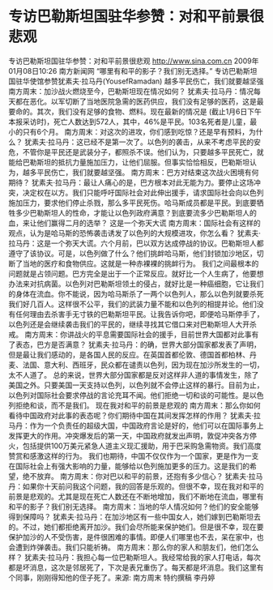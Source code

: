 # 专访巴勒斯坦国驻华参赞：对和平前景很悲观

专访巴勒斯坦国驻华参赞：对和平前景很悲观
http://www.sina.com.cn  2009年01月08日10:26   南方新闻网
“哪里有和平的影子？我们别无选择。”
专访巴勒斯坦国驻华使馆参赞犹素夫·拉马丹(YousefRamadan)
越多平民伤亡，我们就要越坚强
南方周末：加沙战火燃烧至今，巴勒斯坦现在情况如何？
犹素夫·拉马丹：情况每天都在恶化。以军切断了当地医院急需的医药供应，我们没有足够的医药，这是最要命的。其次，我们没有足够的食物、燃料。现在最新的情况是 (截止1月6日下午本报采访时)，死亡人数达到572人，其中，46%是平民。103名死者是儿童，最小的只有6个月。
南方周末：对这次的进攻，你们感到吃惊？还是早有预料，为什么？
犹素夫·拉马丹：这已经不是第一次了。以色列的袭击，从来不考虑平民的安危，不管你是平民还是武装分子，都照杀不误。他们认为，只要越多平民死亡，就能给巴勒斯坦的抵抗力量施加压力，让他们屈服。但事实恰恰相反，巴勒斯坦认为，越多平民伤亡，我们就要越坚强。
南方周末：巴方对结束这次战火困境有何期待？
犹素夫·拉马丹：最让人痛心的是，巴方根本对此无能为力。要停止这场冲突，决定权在以方。我们只能呼吁国际社会对此伸出援手，请求国际社会向以色列施加压力，要求他们停止杀戮，那么多平民死伤。哈马斯成员都是平民。到底要牺牲多少巴勒斯坦人的性命，才能让以色列政府满意？到底要流多少巴勒斯坦人的血，来让他们赢得二月的选举？
这是一个弥天大谎
南方周末：国际社会有这样的观点，认为是哈马斯的恐怖袭击诱发了以色列的大规模进攻，你怎么看？
犹素夫·拉马丹：这是一个弥天大谎。六个月前，巴以双方达成停战的协议。巴勒斯坦人都遵守了该协议。可是，以色列做了什么？他们挑衅哈马斯，他们封锁加沙地区，切断了当地的医疗和食物供应。这就是一种赤裸裸的挑衅行为。
我们之间最根本的问题就是占领问题。巴方完全是出于一个正常反应。就好比一个人生病了，他要想办法来对抗病菌。以色列对巴勒斯坦领土的侵占，就好比是一种癌细胞，它让我们的身体在流血。你不能说，因为哈马斯杀了一两个以色列人，那么以色列就要杀死我们好几百人。这样很不公平，我们的武装力量不能和以色列的相提并论。他们没有任何理由去杀害手无寸铁的巴勒斯坦平民。让我告诉你吧，即便哈马斯停手了，以色列还是会继续袭击我们的平民的，继续寻找其它借口来对巴勒斯坦人大开杀戒。
南方周末：你讲战火的平息需要国际社会的援手，目前世界大国都对此事有了表态，巴方是否满意？
犹素夫·拉马丹：的确，世界大部分国家都发表了声明，但是最让我们感动的，是各国人民的反应。在英国首都伦敦、德国首都柏林、丹麦、法国、意大利、西班牙，民众都在谴责以色列，因为现在加沙所发生的一切，太不人道了。
总的来说，世界大部分国家都是反对这样非人道的事情发生，除了美国之外。只要美国一天支持以色列，以色列就不会停止这样的暴行。目前为止，以色列对国际社会要求停战的言论充耳不闻。他们拒绝一切和谈的可能性。是以色列拒绝和谈，而不是我们。
现在我对和平的前景是悲观的
南方周末：那么你如何看待中国政府对此事的表态呢？你们期待中国在其间发挥怎样的作用？
犹素夫·拉马丹：作为一个负责任的超级大国，中国政府言论是好的，他们可以在国际事务上发挥更大的作用。冲突爆发后的第一天，中国政府就发出声明，敦促冲突各方停火，包括提供100万美元紧急人道主义现汇援助，用于巴采购急需物资。我们高度赞赏和感激这样的行为。
我们也期待，中国不仅仅作为一个国家，更是作为一支在国际社会上有强大影响的力量，能够给以色列施加更多的压力。这是我们的希望，绝不放弃。
南方周末：你对巴以和平的前景，还抱有多少信心？
犹素夫·拉马丹：如果你十天前问我这个问题，我的回答是乐观的。但很不幸，现在我对和平的前景是悲观的。尤其是现在死亡人数还在不断地增加，我们不断地在流血，哪里有和平的影子？我们别无选择。
南方周末：当地的华人情况如何？他们的安全能够得到保障吗？
犹素夫·拉马丹：在加沙地区有一些中国女人，她们嫁到巴勒斯坦去的。不过，她们都拒绝离开加沙。我们会尽所能来保护她们。但是很不幸，现在要保护加沙的人不受伤害，是件很困难的事情。即便人们哪里也不去，呆在家中，也会遭到炸弹袭击。我们只能祈祷。
南方周末：那么你的家人和朋友们，他们怎么样？
犹素夫·拉马丹：我担心每一位巴勒斯坦人。我经常给我的家人打电话，每次都是坏消息，这次是邻居死了，下次是表兄重伤了。每天都是坏消息。我们这里有个同事，刚刚得知他的侄子死了。来源: 南方周末 特约撰稿 李丹婷

